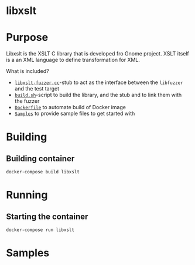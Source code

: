 # libxslt

# Purpose

Libxslt is the XSLT C library that is developed fro Gnome project. XSLT itself is a an XML language to define transformation for XML.

What is included?

* [`libxslt-fuzzer.cc`](libxslt-fuzzer.cc)-stub to act as the interface between the `libfuzzer` and the test target
* [`build.sh`](build.sh)-script to build the library, and the stub and to link them with the fuzzer
* [`Dockerfile`](Dockerfile) to automate build of Docker image
* [`Samples`](samples.tar.gz) to provide sample files to get started with

# Building

## Building container

```console
docker-compose build libxslt
```

# Running

## Starting the container

```console
docker-compose run libxslt
```

# Samples
